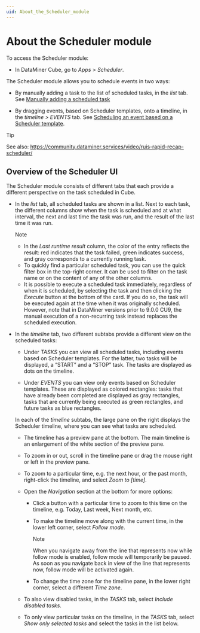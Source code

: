 ```yaml
---
uid: About_the_Scheduler_module
---
```


# About the Scheduler module

To access the Scheduler module:

- In DataMiner Cube, go to *Apps* > *Scheduler*.

The Scheduler module allows you to schedule events in two ways:

- By manually adding a task to the list of scheduled tasks, in the *list* tab. See [Manually adding a scheduled task](xref:Manually_adding_a_scheduled_task)

- By dragging events, based on Scheduler templates, onto a timeline, in the *timeline \> EVENTS* tab. See [Scheduling an event based on a Scheduler template](xref:Scheduling_an_event_based_on_a_Scheduler_template).

> [!TIP]
> See also:
> <https://community.dataminer.services/video/ruis-rapid-recap-scheduler/>

## Overview of the Scheduler UI

The Scheduler module consists of different tabs that each provide a different perspective on the task scheduled in Cube.

- In the *list* tab, all scheduled tasks are shown in a list. Next to each task, the different columns show when the task is scheduled and at what interval, the next and last time the task was run, and the result of the last time it was run.

  > [!NOTE]
  >
  > - In the *Last runtime result* column, the color of the entry reflects the result: red indicates that the task failed, green indicates success, and gray corresponds to a currently running task.
  > - To quickly find a particular scheduled task, you can use the quick filter box in the top-right corner. It can be used to filter on the task name or on the content of any of the other columns.
  > - It is possible to execute a scheduled task immediately, regardless of when it is scheduled, by selecting the task and then clicking the *Execute* button at the bottom of the card. If you do so, the task will be executed again at the time when it was originally scheduled. However, note that in DataMiner versions prior to 9.0.0 CU9, the manual execution of a non-recurring task instead replaces the scheduled execution.

- In the *timeline* tab, two different subtabs provide a different view on the scheduled tasks:

  - Under *TASKS* you can view all scheduled tasks, including events based on Scheduler templates. For the latter, two tasks will be displayed, a “START” and a “STOP” task. The tasks are displayed as dots on the timeline.

  - Under *EVENTS* you can view only events based on Scheduler templates. These are displayed as colored rectangles: tasks that have already been completed are displayed as gray rectangles, tasks that are currently being executed as green rectangles, and future tasks as blue rectangles.

  In each of the *timeline* subtabs, the large pane on the right displays the Scheduler timeline, where you can see what tasks are scheduled.

  - The timeline has a preview pane at the bottom. The main timeline is an enlargement of the white section of the preview pane.

  - To zoom in or out, scroll in the timeline pane or drag the mouse right or left in the preview pane.

  - To zoom to a particular time, e.g. the next hour, or the past month, right-click the timeline, and select *Zoom to \[time\]*.

  - Open the *Navigation* section at the bottom for more options:

    - Click a button with a particular time to zoom to this time on the timeline, e.g. Today, Last week, Next month, etc.

    - To make the timeline move along with the current time, in the lower left corner, select *Follow mode*.

      > [!NOTE]
      > When you navigate away from the line that represents now while follow mode is enabled, follow mode will temporarily be paused. As soon as you navigate back in view of the line that represents now, follow mode will be activated again.

    - To change the time zone for the timeline pane, in the lower right corner, select a different *Time zone*.

  - To also view disabled tasks, in the *TASKS* tab, select *Include disabled tasks*.

  - To only view particular tasks on the timeline, in the *TASKS* tab, select *Show only selected tasks* and select the tasks in the list below.
